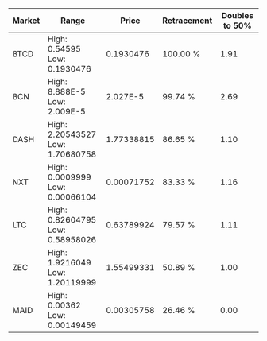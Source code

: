 | Market | Range | Price| Retracement | Doubles to 50% |
| --- | --- | --- | --- | --- |
| BTCD | High: 0.54595<br />Low: 0.1930476 | 0.1930476 | 100.00 % | 1.91 |
| BCN | High: 8.888E-5<br />Low: 2.009E-5 | 2.027E-5 | 99.74 % | 2.69 |
| DASH | High: 2.20543527<br />Low: 1.70680758 | 1.77338815 | 86.65 % | 1.10 |
| NXT | High: 0.0009999<br />Low: 0.00066104 | 0.00071752 | 83.33 % | 1.16 |
| LTC | High: 0.82604795<br />Low: 0.58958026 | 0.63789924 | 79.57 % | 1.11 |
| ZEC | High: 1.9216049<br />Low: 1.20119999 | 1.55499331 | 50.89 % | 1.00 |
| MAID | High: 0.00362<br />Low: 0.00149459 | 0.00305758 | 26.46 % | 0.00 |
